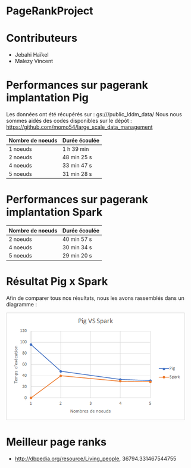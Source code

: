 # PageRankProject
# Contributeurs

- Jebahi Haïkel 
- Malezy Vincent

# Performances sur pagerank implantation Pig 

Les données ont été récupérés sur : gs:///public_lddm_data/
Nous nous sommes aidés des codes disponibles sur le dépôt : https://github.com/momo54/large_scale_data_management


| Nombre de noeuds  | Durée écoulée           | 
|-------------------|-------------------------|
| 1 noeuds          | 1 h 39 min              |
| 2 noeuds          | 48 min 25 s             |
| 4 noeuds          | 33 min 47 s             |
| 5 noeuds          | 31 min 28 s             |


# Performances sur pagerank implantation Spark

| Nombre de noeuds  | Durée écoulée           | 
|-------------------|-------------------------|
| 2 noeuds          | 40 min 57 s             |
| 4 noeuds          | 30 min 34 s             |
| 5 noeuds          | 29 min 20 s             |



# Résultat Pig x Spark
Afin de comparer tous nos résultats, nous les avons rassemblés dans un diagramme : 
 
![Screenshot](img/graph_perf.png)

# Meilleur page ranks

* http://dbpedia.org/resource/Living_people,  36794.331467544755


